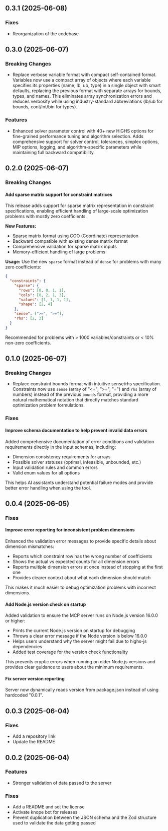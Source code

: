 ## 0.3.1 (2025-06-08)

### Fixes

- Reorganization of the codebase

## 0.3.0 (2025-06-07)

### Breaking Changes

- Replace verbose variable format with compact self-contained format. Variables now use a compact array of objects where each variable specifies its properties (name, lb, ub, type) in a single object with smart defaults, replacing the previous format with separate arrays for bounds, types, and names. This eliminates array synchronization errors and reduces verbosity while using industry-standard abbreviations (lb/ub for bounds, cont/int/bin for types).

### Features

- Enhanced solver parameter control with 40+ new HiGHS options for fine-grained performance tuning and algorithm selection. Adds comprehensive support for solver control, tolerances, simplex options, MIP options, logging, and algorithm-specific parameters while maintaining full backward compatibility.

## 0.2.0 (2025-06-07)

### Breaking Changes

#### Add sparse matrix support for constraint matrices

This release adds support for sparse matrix representation in constraint specifications, enabling efficient handling of large-scale optimization problems with mostly zero coefficients.

**New Features:**

- Sparse matrix format using COO (Coordinate) representation
- Backward compatible with existing dense matrix format
- Comprehensive validation for sparse matrix inputs
- Memory-efficient handling of large problems

**Usage:**
Use the new `sparse` format instead of `dense` for problems with many zero coefficients:

```json
{
  "constraints": {
    "sparse": {
      "rows": [0, 0, 1, 1],
      "cols": [0, 2, 1, 3],
      "values": [1, 1, 1, 1],
      "shape": [2, 4]
    },
    "sense": [">=", ">="],
    "rhs": [2, 3]
  }
}
```

Recommended for problems with > 1000 variables/constraints or < 10% non-zero coefficients.

## 0.1.0 (2025-06-07)

### Breaking Changes

- Replace constraint bounds format with intuitive sense/rhs specification. Constraints now use `sense` (array of "<=", ">=", "=") and `rhs` (array of numbers) instead of the previous `bounds` format, providing a more natural mathematical notation that directly matches standard optimization problem formulations.

### Fixes

#### Improve schema documentation to help prevent invalid data errors

Added comprehensive documentation of error conditions and validation requirements directly in the input schemas, including:
- Dimension consistency requirements for arrays
- Possible solver statuses (optimal, infeasible, unbounded, etc.)
- Input validation rules and common errors
- Valid enum values for all options

This helps AI assistants understand potential failure modes and provide better error handling when using the tool.

## 0.0.4 (2025-06-05)

### Fixes

#### Improve error reporting for inconsistent problem dimensions

Enhanced the validation error messages to provide specific details about dimension mismatches:
- Reports which constraint row has the wrong number of coefficients
- Shows the actual vs expected counts for all dimension errors
- Reports multiple dimension errors at once instead of stopping at the first one
- Provides clearer context about what each dimension should match

This makes it much easier to debug optimization problems with incorrect dimensions.

#### Add Node.js version check on startup

Added validation to ensure the MCP server runs on Node.js version 16.0.0 or higher:
- Prints the current Node.js version on startup for debugging
- Throws a clear error message if the Node version is below 16.0.0
- Helps users understand why the server might fail due to highs-js dependencies
- Added test coverage for the version check functionality

This prevents cryptic errors when running on older Node.js versions and provides clear guidance to users about the minimum requirements.

#### Fix server version reporting

Server now dynamically reads version from package.json instead of using hardcoded "0.0.1".

## 0.0.3 (2025-06-04)

### Fixes

- Add a repository link
- Update the README

## 0.0.2 (2025-06-04)

### Features

- Stronger validation of data passed to the server

### Fixes

- Add a README and set the license
- Activate knope bot for releases
- Prevent duplication between the JSON schema and the Zod structure used to validate the data getting passed
